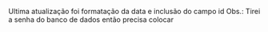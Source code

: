 Ultima atualização foi formatação da data e inclusão do campo id
Obs.: Tirei a senha do banco de dados então precisa colocar